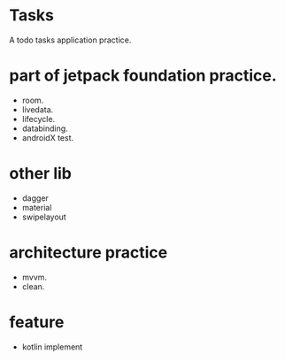 
# Tasks

A todo tasks application practice.

# part of jetpack foundation practice.

- room.
- livedata.
- lifecycle.
- databinding.
- androidX test.

# other lib

- dagger
- material
- swipelayout

# architecture practice

- mvvm.
- clean.

# feature

- kotlin implement


